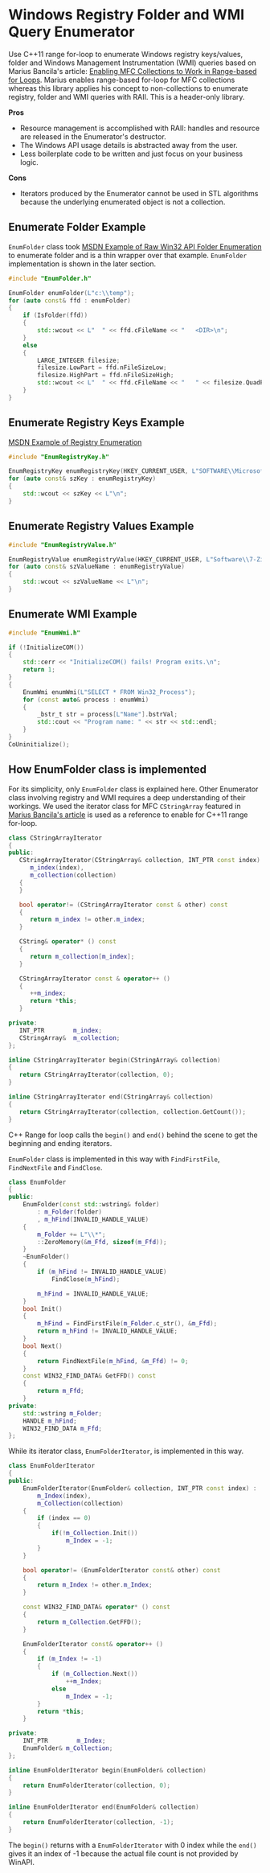 # Windows Registry Folder and WMI Query Enumerator
Use C++11 range for-loop to enumerate Windows registry keys/values, folder and Windows Management Instrumentation (WMI) queries based on Marius Bancila's article: [Enabling MFC Collections to Work in Range-based for Loops](https://www.codeproject.com/Articles/835025/Enabling-MFC-Collections-to-Work-in-Range-based-fo). Marius enables range-based for-loop for MFC collections whereas this library applies his concept to non-collections to enumerate registry, folder and WMI queries with RAII. This is a header-only library.

__Pros__
* Resource management is accomplished with RAII: handles and resource are released in the Enumerator's destructor.
* The Windows API usage details is abstracted away from the user.
* Less boilerplate code to be written and just focus on your business logic.

__Cons__
* Iterators produced by the Enumerator cannot be used in STL algorithms because the underlying enumerated object is not a collection.

## Enumerate Folder Example

`EnumFolder` class took [MSDN Example of Raw Win32 API Folder Enumeration](https://docs.microsoft.com/en-us/windows/win32/fileio/listing-the-files-in-a-directory) to enumerate folder and is a thin wrapper over that example. `EnumFolder` implementation is shown in the later section.

```Cpp
#include "EnumFolder.h"

EnumFolder enumFolder(L"c:\\temp");
for (auto const& ffd : enumFolder)
{
    if (IsFolder(ffd))
    {
        std::wcout << L"  " << ffd.cFileName << "   <DIR>\n";
    }
    else
    {
        LARGE_INTEGER filesize;
        filesize.LowPart = ffd.nFileSizeLow;
        filesize.HighPart = ffd.nFileSizeHigh;
        std::wcout << L"  " << ffd.cFileName << "   " << filesize.QuadPart << L" bytes\n";
    }
}
```

## Enumerate Registry Keys Example

[MSDN Example of Registry Enumeration](https://docs.microsoft.com/en-us/windows/win32/sysinfo/enumerating-registry-subkeys)

```Cpp
#include "EnumRegistryKey.h"

EnumRegistryKey enumRegistryKey(HKEY_CURRENT_USER, L"SOFTWARE\\Microsoft");
for (auto const& szKey : enumRegistryKey)
{
    std::wcout << szKey << L"\n";
}
```
## Enumerate Registry Values Example

```Cpp
#include "EnumRegistryValue.h"

EnumRegistryValue enumRegistryValue(HKEY_CURRENT_USER, L"Software\\7-Zip\\Compression");
for (auto const& szValueName : enumRegistryValue)
{
    std::wcout << szValueName << L"\n";
}
```
## Enumerate WMI Example
```Cpp
#include "EnumWmi.h"

if (!InitializeCOM())
{
    std::cerr << "InitializeCOM() fails! Program exits.\n";
    return 1;
}
{
    EnumWmi enumWmi(L"SELECT * FROM Win32_Process");
    for (const auto& process : enumWmi)
    {
        _bstr_t str = process[L"Name"].bstrVal;
        std::cout << "Program name: " << str << std::endl;
    }
}
CoUninitialize();
```

## How EnumFolder class is implemented

For its simplicity, only `EnumFolder` class is explained here. Other Enumerator class involving registry and WMI requires a deep understanding of their workings. We used the iterator class for MFC `CStringArray` featured in [Marius Bancila's article](https://www.codeproject.com/Articles/835025/Enabling-MFC-Collections-to-Work-in-Range-based-fo) is used as a reference to enable for C++11 range for-loop.

```Cpp
class CStringArrayIterator
{
public:
   CStringArrayIterator(CStringArray& collection, INT_PTR const index):
      m_index(index),
      m_collection(collection)
   {
   }

   bool operator!= (CStringArrayIterator const & other) const
   {
      return m_index != other.m_index;
   }

   CString& operator* () const
   {
      return m_collection[m_index];
   }

   CStringArrayIterator const & operator++ ()
   {
      ++m_index;
      return *this;
   }

private:
   INT_PTR        m_index;
   CStringArray&  m_collection;
};

inline CStringArrayIterator begin(CStringArray& collection)
{
   return CStringArrayIterator(collection, 0);
}

inline CStringArrayIterator end(CStringArray& collection)
{
   return CStringArrayIterator(collection, collection.GetCount());
}
```

C++ Range for loop calls the `begin()` and `end()` behind the scene to get the beginning and ending iterators. 

`EnumFolder` class is implemented in this way with `FindFirstFile`, `FindNextFile` and `FindClose`.

```Cpp
class EnumFolder
{
public:
    EnumFolder(const std::wstring& folder)
        : m_Folder(folder)
        , m_hFind(INVALID_HANDLE_VALUE)
    {
        m_Folder += L"\\*";
        ::ZeroMemory(&m_Ffd, sizeof(m_Ffd));
    }
    ~EnumFolder()
    {
        if (m_hFind != INVALID_HANDLE_VALUE)
            FindClose(m_hFind);

        m_hFind = INVALID_HANDLE_VALUE;
    }
    bool Init()
    {
        m_hFind = FindFirstFile(m_Folder.c_str(), &m_Ffd);
        return m_hFind != INVALID_HANDLE_VALUE;
    }
    bool Next()
    {
        return FindNextFile(m_hFind, &m_Ffd) != 0;
    }
    const WIN32_FIND_DATA& GetFFD() const
    {
        return m_Ffd;
    }
private:
    std::wstring m_Folder;
    HANDLE m_hFind;
    WIN32_FIND_DATA m_Ffd;
};
```

While its iterator class, `EnumFolderIterator`, is implemented in this way.

```Cpp
class EnumFolderIterator
{
public:
    EnumFolderIterator(EnumFolder& collection, INT_PTR const index) :
        m_Index(index),
        m_Collection(collection)
    {
        if (index == 0)
        {
            if(!m_Collection.Init())
                m_Index = -1;
        }
    }

    bool operator!= (EnumFolderIterator const& other) const
    {
        return m_Index != other.m_Index;
    }

    const WIN32_FIND_DATA& operator* () const
    {
        return m_Collection.GetFFD();
    }

    EnumFolderIterator const& operator++ ()
    {
        if (m_Index != -1)
        {
            if (m_Collection.Next())
                ++m_Index;
            else
                m_Index = -1;
        }
        return *this;
    }

private:
    INT_PTR        m_Index;
    EnumFolder& m_Collection;
};

inline EnumFolderIterator begin(EnumFolder& collection)
{
    return EnumFolderIterator(collection, 0);
}

inline EnumFolderIterator end(EnumFolder& collection)
{
    return EnumFolderIterator(collection, -1);
}
```

The `begin()` returns with a `EnumFolderIterator` with 0 index while the `end()` gives it an index of -1 because the actual file count is not provided by WinAPI.
